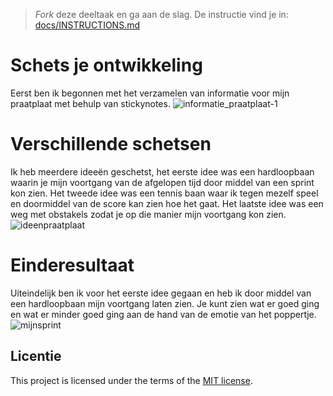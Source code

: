 > _Fork_ deze deeltaak en ga aan de slag. 
De instructie vind je in: [docs/INSTRUCTIONS.md](docs/INSTRUCTIONS.md)

# Schets je ontwikkeling
Eerst ben ik begonnen met het verzamelen van informatie voor mijn praatplaat met behulp van stickynotes.
![informatie_praatplaat-1](https://github.com/Patrickkhr/schets-je-ontwikkeling/assets/143999685/db8deedf-d1ee-4aa6-a84a-2b6b160c26d3)

# Verschillende schetsen
Ik heb meerdere ideeën geschetst, het eerste idee was een hardloopbaan waarin je mijn voortgang van de afgelopen tijd door middel van een sprint kon zien. Het tweede idee was een tennis baan waar ik tegen mezelf speel en doormiddel van de score kan zien hoe het gaat. Het laatste idee was een weg met obstakels zodat je op die manier mijn voortgang kon zien.
![ideenpraatplaat](https://github.com/Patrickkhr/schets-je-ontwikkeling/assets/143999685/691f86e7-443a-497b-b43c-752d16700d1d)

# Einderesultaat
Uiteindelijk ben ik voor het eerste idee gegaan en heb ik door middel van een hardloopbaan mijn voortgang laten zien. Je kunt zien wat er goed ging en wat er minder goed ging aan de hand van de emotie van het poppertje.
![mijnsprint](https://github.com/Patrickkhr/schets-je-ontwikkeling/assets/143999685/1dc966c4-cb7e-4adc-a7c0-b71c283b12bf)



## Licentie

This project is licensed under the terms of the [MIT license](./LICENSE).
